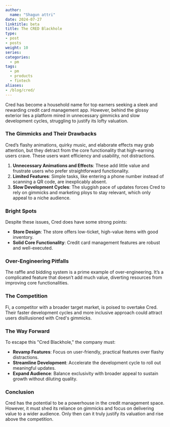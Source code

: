 ```yaml
---
author:
  name: "Shagun attri"
date: 2024-07-27
linktitle: beta
title: The CRED Blackhole
type:
- post
- posts
weight: 10
series:
categories:
  - pm
tags:
  - pm
  - products
  - fintech
aliases:
- /blog/cred/
---
```


Cred has become a household name for top earners seeking a sleek and rewarding credit card management app. However, behind the glossy exterior lies a platform mired in unnecessary gimmicks and slow development cycles, struggling to justify its lofty valuation.

### The Gimmicks and Their Drawbacks

Cred’s flashy animations, quirky music, and elaborate effects may grab attention, but they detract from the core functionality that high-earning users crave. These users want efficiency and usability, not distractions.

1. **Unnecessary Animations and Effects**: These add little value and frustrate users who prefer straightforward functionality.
2. **Limited Features**: Simple tasks, like entering a phone number instead of scanning a QR code, are inexplicably absent.
3. **Slow Development Cycles**: The sluggish pace of updates forces Cred to rely on gimmicks and marketing ploys to stay relevant, which only appeal to a niche audience.

### Bright Spots

Despite these issues, Cred does have some strong points:
- **Store Design**: The store offers low-ticket, high-value items with good inventory.
- **Solid Core Functionality**: Credit card management features are robust and well-executed.

### Over-Engineering Pitfalls

The raffle and bidding system is a prime example of over-engineering. It’s a complicated feature that doesn’t add much value, diverting resources from improving core functionalities.

### The Competition

Fi, a competitor with a broader target market, is poised to overtake Cred. Their faster development cycles and more inclusive approach could attract users disillusioned with Cred's gimmicks.

### The Way Forward

To escape this "Cred Blackhole," the company must:
- **Revamp Features**: Focus on user-friendly, practical features over flashy distractions.
- **Streamline Development**: Accelerate the development cycle to roll out meaningful updates.
- **Expand Audience**: Balance exclusivity with broader appeal to sustain growth without diluting quality.

### Conclusion

Cred has the potential to be a powerhouse in the credit management space. However, it must shed its reliance on gimmicks and focus on delivering value to a wider audience. Only then can it truly justify its valuation and rise above the competition.